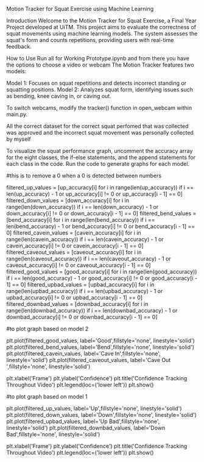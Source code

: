 Motion Tracker for Squat Exercise using Machine Learning

Introduction
Welcome to the Motion Tracker for Squat Exercise, a Final Year Project developed at UiTM. This project aims to evaluate the correctness of squat movements using machine learning models. The system assesses the squat's form and counts repetitions, providing users with real-time feedback.

How to Use
Run all for Working Prototype.ipynb and from there you have the options to choose a video or webcam
The Motion Tracker features two models:

Model 1: Focuses on squat repetitions and detects incorrect standing or squatting positions.
Model 2: Analyzes squat form, identifying issues such as bending, knee caving in, or caving out.

To switch webcams, modify the tracker() function in open_webcam within main.py.

All the correct dataset for the correct squat perfomed that was collected was approved and the incorrect squat movement was personally collected by myself

To visualize the squat performance graph, uncomment the accuracy array for the eight classes, the if-else statements, and the append statements for each class in the code. Run the code to generate graphs for each model.

#this is to remove a 0 when a 0 is detected between numbers

filtered_up_values = [up_accuracy[i] for i in range(len(up_accuracy)) if i == len(up_accuracy) - 1 or up_accuracy[i] != 0 or up_accuracy[i - 1] == 0]
filtered_down_values = [down_accuracy[i] for i in range(len(down_accuracy)) if i == len(down_accuracy) - 1 or down_accuracy[i] != 0 or down_accuracy[i - 1] == 0]
filtered_bend_values = [bend_accuracy[i] for i in range(len(bend_accuracy)) if i == len(bend_accuracy) - 1 or bend_accuracy[i] != 0 or bend_accuracy[i - 1] == 0]
filtered_cavein_values = [cavein_accuracy[i] for i in range(len(cavein_accuracy)) if i == len(cavein_accuracy) - 1 or cavein_accuracy[i] != 0 or cavein_accuracy[i - 1] == 0]
filtered_caveout_values = [caveout_accuracy[i] for i in range(len(caveout_accuracy)) if i == len(caveout_accuracy) - 1 or caveout_accuracy[i] != 0 or caveout_accuracy[i - 1] == 0]
filtered_good_values = [good_accuracy[i] for i in range(len(good_accuracy)) if i == len(good_accuracy) - 1 or good_accuracy[i] != 0 or good_accuracy[i - 1] == 0]
filtered_upbad_values = [upbad_accuracy[i] for i in range(len(upbad_accuracy)) if i == len(upbad_accuracy) - 1 or upbad_accuracy[i] != 0 or upbad_accuracy[i - 1] == 0]
filtered_downbad_values = [downbad_accuracy[i] for i in range(len(downbad_accuracy)) if i == len(downbad_accuracy) - 1 or downbad_accuracy[i] != 0 or downbad_accuracy[i - 1] == 0]

#to plot graph based on model 2

plt.plot(filtered_good_values, label='Good',fillstyle='none', linestyle='solid')
plt.plot(filtered_bend_values, label='Bend',fillstyle='none', linestyle='solid')
plt.plot(filtered_cavein_values, label='Cave In',fillstyle='none', linestyle='solid')
plt.plot(filtered_caveout_values, label='Cave Out ',fillstyle='none', linestyle='solid')

plt.xlabel('Frame')
plt.ylabel('Confidence')
plt.title('Confidence Tracking Throughout Video')
plt.legend(loc=('lower left'))
plt.show()

#to plot graph based on model 1

plt.plot(filtered_up_values, label='Up',fillstyle='none', linestyle='solid')
plt.plot(filtered_down_values, label='Down',fillstyle='none', linestyle='solid')
plt.plot(filtered_upbad_values, label='Up Bad',fillstyle='none', linestyle='solid')
plt.plot(filtered_downbad_values, label='Down Bad',fillstyle='none', linestyle='solid')


plt.xlabel('Frame')
plt.ylabel('Confidence')
plt.title('Confidence Tracking Throughout Video')
plt.legend(loc=('lower left'))
plt.show()
